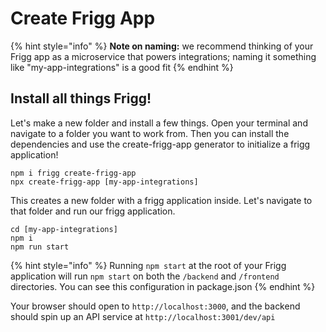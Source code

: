 # Create Frigg App

{% hint style="info" %}
**Note on naming:** we recommend thinking of your Frigg app as a microservice that powers integrations; naming it something like "my-app-integrations" is a good fit
{% endhint %}

## Install all things Frigg!

Let's make a new folder and install a few things. Open your terminal and navigate to a folder you want to work from. Then you can install the dependencies and use the create-frigg-app generator to initialize a frigg application!

```
npm i frigg create-frigg-app
npx create-frigg-app [my-app-integrations]
```

This creates a new folder with a frigg application inside. Let's navigate to that folder and run our frigg application.

```
cd [my-app-integrations]
npm i
npm run start
```

{% hint style="info" %}
Running `npm start` at the root of your Frigg application will run `npm start` on both the `/backend` and `/frontend` directories. You can see this configuration in package.json
{% endhint %}

Your browser should open to `http://localhost:3000`, and the backend should spin up an API service at `http://localhost:3001/dev/api`
